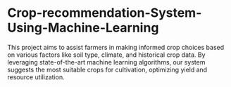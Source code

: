 # Crop-recommendation-System-Using-Machine-Learning
This project aims to assist farmers in making informed crop choices based on various factors like soil type, climate, and historical crop data. By leveraging state-of-the-art machine learning algorithms, our system suggests the most suitable crops for cultivation, optimizing yield and resource utilization.
